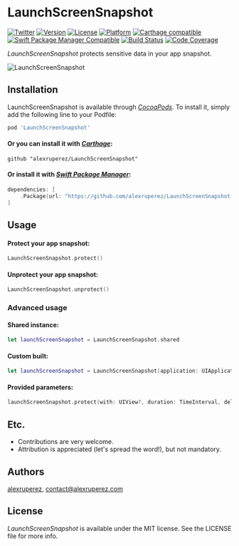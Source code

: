 # LaunchScreenSnapshot

[![Twitter](https://img.shields.io/badge/contact-@alexruperez-0FABFF.svg?style=flat)](http://twitter.com/alexruperez)
[![Version](https://img.shields.io/cocoapods/v/LaunchScreenSnapshot.svg?style=flat)](http://cocoapods.org/pods/LaunchScreenSnapshot)
[![License](https://img.shields.io/cocoapods/l/LaunchScreenSnapshot.svg?style=flat)](http://cocoapods.org/pods/LaunchScreenSnapshot)
[![Platform](https://img.shields.io/cocoapods/p/LaunchScreenSnapshot.svg?style=flat)](http://cocoapods.org/pods/LaunchScreenSnapshot)
[![Carthage compatible](https://img.shields.io/badge/Carthage-compatible-4BC51D.svg?style=flat)](https://github.com/Carthage/Carthage)
[![Swift Package Manager Compatible](https://img.shields.io/badge/Swift%20Package%20Manager-compatible-4BC51D.svg?style=flat)](https://github.com/apple/swift-package-manager)
[![Build Status](https://travis-ci.org/alexruperez/LaunchScreenSnapshot.svg?branch=master)](https://travis-ci.org/alexruperez/LaunchScreenSnapshot)
[![Code Coverage](https://codecov.io/gh/alexruperez/LaunchScreenSnapshot/branch/master/graph/badge.svg)](https://codecov.io/gh/alexruperez/LaunchScreenSnapshot)

*LaunchScreenSnapshot* protects sensitive data in your app snapshot.

![*LaunchScreenSnapshot*](https://raw.githubusercontent.com/alexruperez/LaunchScreenSnapshot/master/LaunchScreenSnapshot.gif)

## Installation

LaunchScreenSnapshot is available through [*CocoaPods*](http://cocoapods.org). To install
it, simply add the following line to your Podfile:

```ruby
pod 'LaunchScreenSnapshot'
```

#### Or you can install it with [*Carthage*](https://github.com/Carthage/Carthage):

```ogdl
github "alexruperez/LaunchScreenSnapshot"
```

#### Or install it with [*Swift Package Manager*](https://swift.org/package-manager/):

```swift
dependencies: [
    .Package(url: "https://github.com/alexruperez/LaunchScreenSnapshot.git")
]
```

## Usage

#### Protect your app snapshot:

```swift
LaunchScreenSnapshot.protect()
```

#### Unprotect your app snapshot:

```swift
LaunchScreenSnapshot.unprotect()
```

### Advanced usage

#### Shared instance:

```swift
let launchScreenSnapshot = LaunchScreenSnapshot.shared
```

#### Custom built:

```swift
let launchScreenSnapshot = LaunchScreenSnapshot(application: UIApplication, notificationCenter: NotificationCenter, bundle: Bundle)
```

#### Provided parameters:

```swift
launchScreenSnapshot.protect(with: UIView?, duration: TimeInterval, delay: TimeInterval, dampingRatio: CGFloat, velocity: CGFloat, options: UIViewAnimationOptions, force: Bool)
```

## Etc.

* Contributions are very welcome.
* Attribution is appreciated (let's spread the word!), but not mandatory.

## Authors

[alexruperez](https://github.com/alexruperez), contact@alexruperez.com

## License

*LaunchScreenSnapshot* is available under the MIT license. See the LICENSE file for more info.
